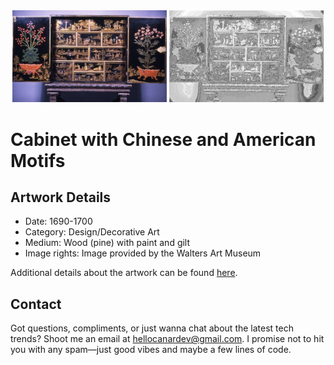 <html>

<div align="center">
    <img width="49%" src="artwork.jpg" alt="artwork"/>
    <img width="49%" src="ascii_artwork.jpg" alt="artwork ASCII"/>
</div>

# Cabinet with Chinese and American Motifs

## Artwork Details

- Date: 1690-1700
- Category: Design/Decorative Art
- Medium: Wood (pine) with paint and gilt
- Image rights: Image provided by the Walters Art Museum

Additional details about the artwork can be found [here](https://www.artsy.net/artwork/cabinet-with-chinese-and-american-motifs).

## Contact

Got questions, compliments, or just wanna chat about the latest tech trends? Shoot me an email
at [hellocanardev@gmail.com](mailto:hellocanardev@gmail.com). I promise not to hit you with any spam—just good vibes and
maybe a few lines of code.

</html>
